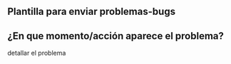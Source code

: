 ## Plantilla para enviar problemas-bugs

## ¿En que momento/acción aparece el problema?
detallar el problema
